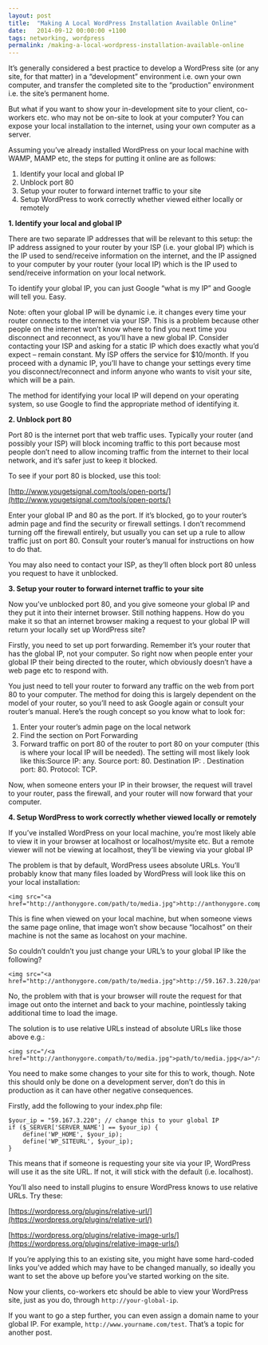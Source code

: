 ```yaml
---
layout: post
title:  "Making A Local WordPress Installation Available Online"
date:   2014-09-12 00:00:00 +1100
tags: networking, wordpress
permalink: /making-a-local-wordpress-installation-available-online
---
```


It’s generally considered a best practice to develop a WordPress site (or any site, for that matter) in a “development” environment i.e. own your own computer, and transfer the completed site to the “production” environment i.e. the site’s permanent home.

But what if you want to show your in-development site to your client, co-workers etc. who may not be on-site to look at your computer? You can expose your local installation to the internet, using your own computer as a server.

Assuming you’ve already installed WordPress on your local machine with WAMP, MAMP etc, the steps for putting it online are as follows:

1. Identify your local and global IP
2. Unblock port 80
3. Setup your router to forward internet traffic to your site
4. Setup WordPress to work correctly whether viewed either locally or remotely
 

**1. Identify your local and global IP**

There are two separate IP addresses that will be relevant to this setup: the IP address assigned to your router by your ISP (i.e. your global IP) which is the IP used to send/receive information on the internet, and the IP assigned to your computer by your router (your local IP) which is the IP used to send/receive information on your local network.

To identify your global IP, you can just Google “what is my IP” and Google will tell you. Easy.

Note: often your global IP will be dynamic i.e. it changes every time your router connects to the internet via your ISP. This is a problem because other people on the internet won’t know where to find you next time you disconnect and reconnect, as you’ll have a new global IP. Consider contacting your ISP and asking for a static IP which does exactly what you’d expect – remain constant. My ISP offers the service for $10/month. If you proceed with a dynamic IP, you’ll have to change your settings every time you disconnect/reconnect and inform anyone who wants to visit your site, which will be a pain.

The method for identifying your local IP will depend on your operating system, so use Google to find the appropriate method of identifying it.

 

**2. Unblock port 80**

Port 80 is the internet port that web traffic uses. Typically your router (and possibly your ISP) will block incoming traffic to this port because most people don’t need to allow incoming traffic from the internet to their local network, and it’s safer just to keep it blocked.

To see if your port 80 is blocked, use this tool:

[http://www.yougetsignal.com/tools/open-ports/](http://www.yougetsignal.com/tools/open-ports/)

Enter your global IP and 80 as the port. If it’s blocked, go to your router’s admin page and find the security or firewall settings. I don’t recommend turning off the firewall entirely, but usually you can set up a rule to allow traffic just on port 80. Consult your router’s manual for instructions on how to do that.

You may also need to contact your ISP, as they’ll often block port 80 unless you request to have it unblocked.

 

**3. Setup your router to forward internet traffic to your site**

Now you’ve unblocked port 80, and you give someone your global IP and they put it into their internet browser. Still nothing happens. How do you make it so that an internet browser making a request to your global IP will return your locally set up WordPress site?

Firstly, you need to set up port forwarding. Remember it’s your router that has the global IP, not your computer. So right now when people enter your global IP their being directed to the router, which obviously doesn’t have a web page etc to respond with.

You just need to tell your router to forward any traffic on the web from port 80 to your computer. The method for doing this is largely dependent on the model of your router, so you’ll need to ask Google again or consult your router’s manual. Here’s the rough concept so you know what to look for:

1. Enter your router’s admin page on the local network
2. Find the section on Port Forwarding
3. Forward traffic on port 80 of the router to port 80 on your computer (this is where your local IP will be needed). The setting will most likely look like this:Source IP: any. Source port: 80. Destination IP: <your local IP>. Destination port: 80. Protocol: TCP.

Now, when someone enters your IP in their browser, the request will travel to your router, pass the firewall, and your router will now forward that your computer.

 

**4. Setup WordPress to work correctly whether viewed locally or remotely**

If you’ve installed WordPress on your local machine, you’re most likely able to view it in your browser at localhost or localhost/mysite etc. But a remote viewer will not be viewing at localhost, they’ll be viewing via your global IP

The problem is that by default, WordPress usees absolute URLs. You’ll probably know that many files loaded by WordPress will look like this on your local installation:

    <img src="<a href="http://anthonygore.com/path/to/media.jpg">http://anthonygore.compath/to/media.jpg</a>"/>

This is fine when viewed on your local machine, but when someone views the same page online, that image won’t show because “localhost” on their machine is not the same as locahost on your machine.

So couldn’t couldn’t you just change your URL’s to your global IP like the following?

    <img src="<a href="http://anthonygore.com/path/to/media.jpg">http://59.167.3.220/path/to/media.jpg</a>"/>
    
No, the problem with that is your browser will route the request for that image out onto the internet and back to your machine, pointlessly taking additional time to load the image.

The solution is to use relative URLs instead of absolute URLs like those above e.g.:

    <img src="/<a href="http://anthonygore.compath/to/media.jpg">path/to/media.jpg</a>"/>
    
You need to make some changes to your site for this to work, though. Note this should only be done on a development server, don’t do this in production as it can have other negative consequences.

Firstly, add the following to your index.php file:

    $your_ip = "59.167.3.220"; // change this to your global IP
    if ($_SERVER['SERVER_NAME'] == $your_ip) {
        define('WP_HOME', $your_ip);
        define('WP_SITEURL', $your_ip);
    }
    
This means that if someone is requesting your site via your IP, WordPress will use it as the site URL. If not, it will stick with the default (i.e. localhost).

You’ll also need to install plugins to ensure WordPress knows to use relative URLs. Try these:

[https://wordpress.org/plugins/relative-url/](https://wordpress.org/plugins/relative-url/)

[https://wordpress.org/plugins/relative-image-urls/](https://wordpress.org/plugins/relative-image-urls/)

If you’re applying this to an existing site, you might have some hard-coded links you’ve added which may have to be changed manually, so ideally you want to set the above up before you’ve started working on the site.

Now your clients, co-workers etc should be able to view your WordPress site, just as you do, through `http://your-global-ip`.

If you want to go a step further, you can even assign a domain name to your global IP. For example, `http://www.yourname.com/test`. That’s a topic for another post.
